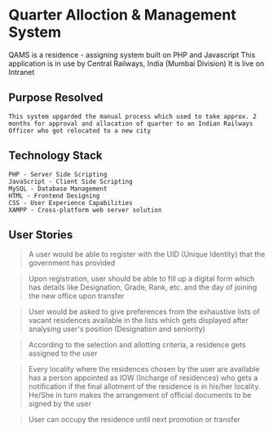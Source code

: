 # Quarter Alloction & Management System

QAMS is a residence - assigning system built on PHP and Javascript
This application is in use by Central Railways, India (Mumbai Division)
It is live on Intranet

## Purpose Resolved

```
This system upgarded the manual process which used to take approx. 2 months for approval and allocation of quarter to an Indian Railways Officer who got relocated to a new city
```

## Technology Stack

```
PHP - Server Side Scripting
JavaScript - Client Side Scripting
MySQL - Database Management
HTML - Frontend Designing
CSS - User Experience Capabilities
XAMPP - Cross-platform web server solution
```

## User Stories

> A user would be able to register with the UID (Unique Identity) that the government has provided

> Upon registration, user should be able to fill up a digital form which has details like Designation, Grade, Rank, etc. and the day of joining the new office upon transfer

> User would be asked to give preferences from the exhaustive lists of vacant residences available in the lists which gets displayed after analysing user's position (Designation and seniority)

> According to the selection and allotting criteria, a residence gets assigned to the user

> Every locality where the residences chosen by the user are available has a person appointed as IOW (Incharge of residences) who gets a notification if the final allotment of the residence is in his/her locality. He/She in turn makes the arrangement of official documents to be signed by the user

> User can occupy the residence until next promotion or transfer


